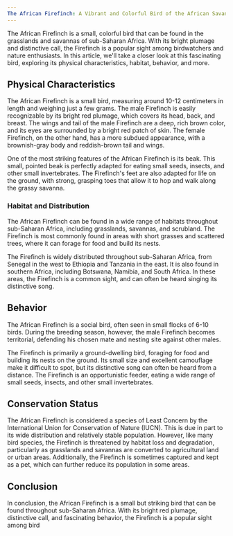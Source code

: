 ```yaml
---
The African Firefinch: A Vibrant and Colorful Bird of the African Savanna
---
```

The African Firefinch is a small, colorful bird that can be found in the grasslands and savannas of sub-Saharan Africa. With its bright plumage and distinctive call, the Firefinch is a popular sight among birdwatchers and nature enthusiasts. In this article, we'll take a closer look at this fascinating bird, exploring its physical characteristics, habitat, behavior, and more.

## Physical Characteristics

The African Firefinch is a small bird, measuring around 10-12 centimeters in length and weighing just a few grams. The male Firefinch is easily recognizable by its bright red plumage, which covers its head, back, and breast. The wings and tail of the male Firefinch are a deep, rich brown color, and its eyes are surrounded by a bright red patch of skin. The female Firefinch, on the other hand, has a more subdued appearance, with a brownish-gray body and reddish-brown tail and wings.

One of the most striking features of the African Firefinch is its beak. This small, pointed beak is perfectly adapted for eating small seeds, insects, and other small invertebrates. The Firefinch's feet are also adapted for life on the ground, with strong, grasping toes that allow it to hop and walk along the grassy savanna.

### Habitat and Distribution

The African Firefinch can be found in a wide range of habitats throughout sub-Saharan Africa, including grasslands, savannas, and scrubland. The Firefinch is most commonly found in areas with short grasses and scattered trees, where it can forage for food and build its nests.

The Firefinch is widely distributed throughout sub-Saharan Africa, from Senegal in the west to Ethiopia and Tanzania in the east. It is also found in southern Africa, including Botswana, Namibia, and South Africa. In these areas, the Firefinch is a common sight, and can often be heard singing its distinctive song.

## Behavior

The African Firefinch is a social bird, often seen in small flocks of 6-10 birds. During the breeding season, however, the male Firefinch becomes territorial, defending his chosen mate and nesting site against other males.

The Firefinch is primarily a ground-dwelling bird, foraging for food and building its nests on the ground. Its small size and excellent camouflage make it difficult to spot, but its distinctive song can often be heard from a distance. The Firefinch is an opportunistic feeder, eating a wide range of small seeds, insects, and other small invertebrates.

## Conservation Status

The African Firefinch is considered a species of Least Concern by the International Union for Conservation of Nature (IUCN). This is due in part to its wide distribution and relatively stable population. However, like many bird species, the Firefinch is threatened by habitat loss and degradation, particularly as grasslands and savannas are converted to agricultural land or urban areas. Additionally, the Firefinch is sometimes captured and kept as a pet, which can further reduce its population in some areas.

## Conclusion 

In conclusion, the African Firefinch is a small but striking bird that can be found throughout sub-Saharan Africa. With its bright red plumage, distinctive call, and fascinating behavior, the Firefinch is a popular sight among bird
